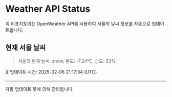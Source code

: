 
# Weather API Status

이 리포지토리는 OpenWeather API를 사용하여 서울의 날씨 정보를 자동으로 업데이트합니다.

## 현재 서울 날씨
> 서울의 현재 날씨: snow, 온도: -7.24°C, 습도: 93%

⏳ 업데이트 시간: 2025-02-06 21:17:34 (UTC)

---
자동 업데이트 봇에 의해 관리됩니다.
